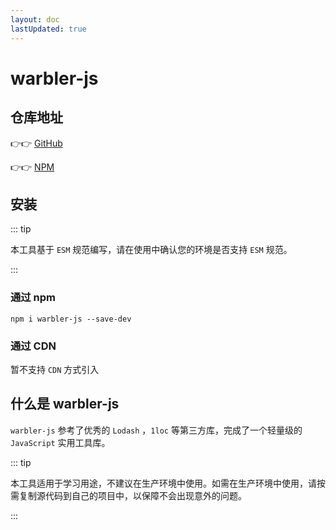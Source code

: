 ```yaml
---
layout: doc
lastUpdated: true
---
```


# warbler-js

## 仓库地址

👉👉 [GitHub](https://github.com/alanhzw/warbler-js)

👉👉 [NPM](https://www.npmjs.com/package/warbler-js)

## 安装

::: tip

本工具基于 `ESM` 规范编写，请在使用中确认您的环境是否支持 `ESM` 规范。

:::

### 通过 npm

```shell
npm i warbler-js --save-dev
```

### 通过 CDN

暂不支持 `CDN` 方式引入

## 什么是 warbler-js

`warbler-js` 参考了优秀的 `Lodash` ，`1loc` 等第三方库，完成了一个轻量级的 `JavaScript` 实用工具库。

::: tip

本工具适用于学习用途，不建议在生产环境中使用。如需在生产环境中使用，请按需复制源代码到自己的项目中，以保障不会出现意外的问题。

:::
